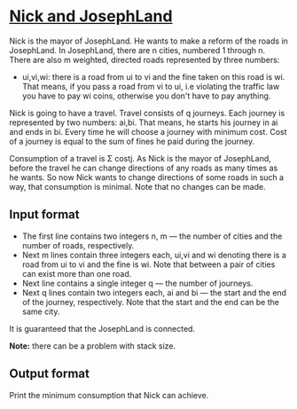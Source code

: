 # [Nick and JosephLand][link]

Nick is the mayor of JosephLand. He wants to make a reform of the roads in JosephLand. In JosephLand, there are n cities, numbered 1 through n. There are also m weighted, directed roads represented by three numbers:

- ui,vi,wi: there is a road from ui to vi and the fine taken on this road is wi. That means, if you pass a road from vi to ui, i.e violating the traffic law you have to pay wi coins, otherwise you don't have to pay anything.

Nick is going to have a travel. Travel consists of q journeys. Each journey is represented by two numbers: ai,bi. That means, he starts his journey in ai and ends in bi. Every time he will choose a journey with minimum cost. Cost of a journey is equal to the sum of fines he paid during the journey.

Consumption of a travel is Σ costj. As Nick is the mayor of JosephLand, before the travel he can change directions of any roads as many times as he wants. So now Nick wants to change directions of some roads in such a way, that consumption is minimal. Note that no changes can be made.

## Input format

- The first line contains two integers n, m — the number of cities and the number of roads, respectively.
- Next m lines contain three integers each, ui,vi and wi denoting there is a road from ui to vi and the fine is wi. Note that between a pair of cities can exist more than one road.
- Next line contains a single integer q — the number of journeys.
- Next q lines contain two integers each, ai and bi — the start and the end of the journey, respectively. Note that the start and the end can be the same city.

It is guaranteed that the JosephLand is connected.

**Note:** there can be a problem with stack size.

## Output format

Print the minimum consumption that Nick can achieve.

[link]: https://www.hackerearth.com/practice/algorithms/graphs/articulation-points-and-bridges/practice-problems/algorithm/nick-and-josephlandaugclash/
